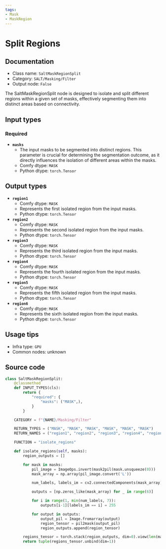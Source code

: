 ```yaml
---
tags:
- Mask
- MaskRegion
---
```


# Split Regions
## Documentation
- Class name: `SaltMaskRegionSplit`
- Category: `SALT/Masking/Filter`
- Output node: `False`

The SaltMaskRegionSplit node is designed to isolate and split different regions within a given set of masks, effectively segmenting them into distinct areas based on connectivity.
## Input types
### Required
- **`masks`**
    - The input masks to be segmented into distinct regions. This parameter is crucial for determining the segmentation outcome, as it directly influences the isolation of different areas within the masks.
    - Comfy dtype: `MASK`
    - Python dtype: `torch.Tensor`
## Output types
- **`region1`**
    - Comfy dtype: `MASK`
    - Represents the first isolated region from the input masks.
    - Python dtype: `torch.Tensor`
- **`region2`**
    - Comfy dtype: `MASK`
    - Represents the second isolated region from the input masks.
    - Python dtype: `torch.Tensor`
- **`region3`**
    - Comfy dtype: `MASK`
    - Represents the third isolated region from the input masks.
    - Python dtype: `torch.Tensor`
- **`region4`**
    - Comfy dtype: `MASK`
    - Represents the fourth isolated region from the input masks.
    - Python dtype: `torch.Tensor`
- **`region5`**
    - Comfy dtype: `MASK`
    - Represents the fifth isolated region from the input masks.
    - Python dtype: `torch.Tensor`
- **`region6`**
    - Comfy dtype: `MASK`
    - Represents the sixth isolated region from the input masks.
    - Python dtype: `torch.Tensor`
## Usage tips
- Infra type: `GPU`
- Common nodes: unknown


## Source code
```python
class SaltMaskRegionSplit:
    @classmethod
    def INPUT_TYPES(cls):
        return {
            "required": {
                "masks": ("MASK",),
            }
        }

    CATEGORY = f"{NAME}/Masking/Filter"

    RETURN_TYPES = ("MASK", "MASK", "MASK", "MASK", "MASK", "MASK")
    RETURN_NAMES = ("region1", "region2", "region3", "region4", "region5", "region6")

    FUNCTION = "isolate_regions"

    def isolate_regions(self, masks):
        region_outputs = []

        for mask in masks:
            pil_image = ImageOps.invert(mask2pil(mask.unsqueeze(0)))
            mask_array = np.array(pil_image.convert('L'))

            num_labels, labels_im = cv2.connectedComponents(mask_array)

            outputs = [np.zeros_like(mask_array) for _ in range(6)]

            for i in range(1, min(num_labels, 7)):
                outputs[i-1][labels_im == i] = 255

            for output in outputs:
                output_pil = Image.fromarray(output)
                region_tensor = pil2mask(output_pil)
                region_outputs.append(region_tensor)

        regions_tensor = torch.stack(region_outputs, dim=0).view(len(masks), 6, *mask.size())
        return tuple(regions_tensor.unbind(dim=1))

```
